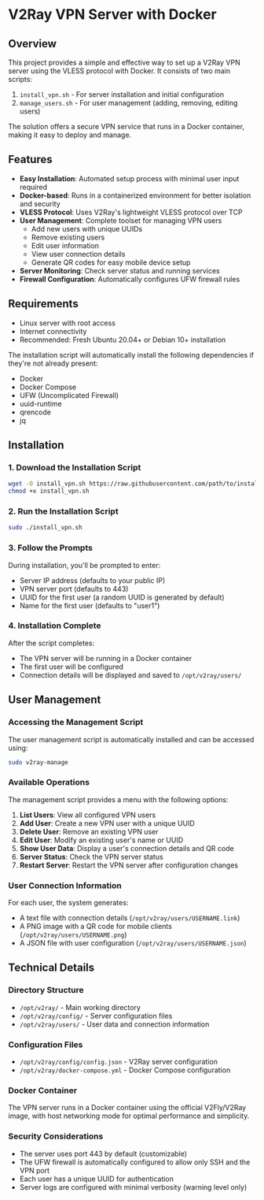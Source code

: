 # V2Ray VPN Server with Docker

## Overview

This project provides a simple and effective way to set up a V2Ray VPN server using the VLESS protocol with Docker. It consists of two main scripts:

1. `install_vpn.sh` - For server installation and initial configuration
2. `manage_users.sh` - For user management (adding, removing, editing users)

The solution offers a secure VPN service that runs in a Docker container, making it easy to deploy and manage.

## Features

- **Easy Installation**: Automated setup process with minimal user input required
- **Docker-based**: Runs in a containerized environment for better isolation and security
- **VLESS Protocol**: Uses V2Ray's lightweight VLESS protocol over TCP
- **User Management**: Complete toolset for managing VPN users
  - Add new users with unique UUIDs
  - Remove existing users
  - Edit user information
  - View user connection details
  - Generate QR codes for easy mobile device setup
- **Server Monitoring**: Check server status and running services
- **Firewall Configuration**: Automatically configures UFW firewall rules

## Requirements

- Linux server with root access
- Internet connectivity
- Recommended: Fresh Ubuntu 20.04+ or Debian 10+ installation

The installation script will automatically install the following dependencies if they're not already present:
- Docker
- Docker Compose
- UFW (Uncomplicated Firewall)
- uuid-runtime
- qrencode
- jq

## Installation

### 1. Download the Installation Script

```bash
wget -O install_vpn.sh https://raw.githubusercontent.com/path/to/install_vpn.sh
chmod +x install_vpn.sh
```

### 2. Run the Installation Script

```bash
sudo ./install_vpn.sh
```

### 3. Follow the Prompts

During installation, you'll be prompted to enter:
- Server IP address (defaults to your public IP)
- VPN server port (defaults to 443)
- UUID for the first user (a random UUID is generated by default)
- Name for the first user (defaults to "user1")

### 4. Installation Complete

After the script completes:
- The VPN server will be running in a Docker container
- The first user will be configured
- Connection details will be displayed and saved to `/opt/v2ray/users/`

## User Management

### Accessing the Management Script

The user management script is automatically installed and can be accessed using:

```bash
sudo v2ray-manage
```

### Available Operations

The management script provides a menu with the following options:

1. **List Users**: View all configured VPN users
2. **Add User**: Create a new VPN user with a unique UUID
3. **Delete User**: Remove an existing VPN user
4. **Edit User**: Modify an existing user's name or UUID
5. **Show User Data**: Display a user's connection details and QR code
6. **Server Status**: Check the VPN server status
7. **Restart Server**: Restart the VPN server after configuration changes

### User Connection Information

For each user, the system generates:
- A text file with connection details (`/opt/v2ray/users/USERNAME.link`)
- A PNG image with a QR code for mobile clients (`/opt/v2ray/users/USERNAME.png`)
- A JSON file with user configuration (`/opt/v2ray/users/USERNAME.json`)

## Technical Details

### Directory Structure

- `/opt/v2ray/` - Main working directory
- `/opt/v2ray/config/` - Server configuration files
- `/opt/v2ray/users/` - User data and connection information

### Configuration Files

- `/opt/v2ray/config/config.json` - V2Ray server configuration
- `/opt/v2ray/docker-compose.yml` - Docker Compose configuration

### Docker Container

The VPN server runs in a Docker container using the official V2Fly/V2Ray image, with host networking mode for optimal performance and simplicity.

### Security Considerations

- The server uses port 443 by default (customizable)
- The UFW firewall is automatically configured to allow only SSH and the VPN port
- Each user has a unique UUID for authentication
- Server logs are configured with minimal verbosity (warning level only)